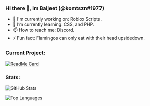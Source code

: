 ### Hi there 👋, im Baljeet (@komtszn#1977)

- 🔭 I'm currently working on: Roblox Scripts.
- 🌱 I’m currently learning: CSS, and PHP.
- 📫 How to reach me: Discord.
- ⚡ Fun fact: Flamingos can only eat with their head upsidedown.

### Current Project:

[![ReadMe Card](https://github-readme-stats.vercel.app/api/pin/?username=3xq&repo=Boombox_GUI&show_owner=true&theme=dark)](https://github.com/anuraghazra/github-readme-stats)

### Stats:

![GitHub Stats](https://github-readme-stats.vercel.app/api?username=3xq&show_icons=true&theme=dark)

![Top Languages](https://github-readme-stats.vercel.app/api/top-langs/?username=3xq&layout=compact&theme=dark)
